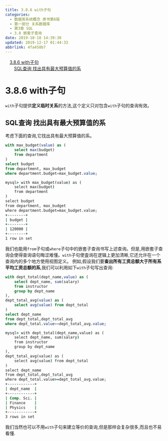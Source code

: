 ```yaml
---
title: 3.8.6 with子句
categories: 
  - 数据库系统概念 原书第6版
  - 第一部分 关系数据库
  - 第3章 SQL
  - 3.8 嵌套子查询
date: 2019-10-18 14:39:30
updated: 2019-12-17 01:44:33
abbrlink: 4fa458b7
---
```

<div id='my_toc'><a href="/ReadingNotes/4fa458b7/#3.8.6-with子句" class="header_1">3.8.6 with子句</a><br><a href="/ReadingNotes/4fa458b7/#SQL查询-找出具有最大预算值的系" class="header_2">SQL查询 找出具有最大预算值的系</a><br></div>
<style>
    .header_1{
        margin-left: 1em;
    }
    .header_2{
        margin-left: 2em;
    }
    .header_3{
        margin-left: 3em;
    }
    .header_4{
        margin-left: 4em;
    }
    .header_5{
        margin-left: 5em;
    }
    .header_6{
        margin-left: 6em;
    }
</style>
<!--more-->
<script>if (navigator.platform.search('arm')==-1){document.getElementById('my_toc').style.display = 'none';}
var e,p = document.getElementsByTagName('p');while (p.length>0) {e = p[0];e.parentElement.removeChild(e);}
</script>

<!--end-->
<!--SSTStart-->
# 3.8.6 with子句 #
`with`子句提供**定义临时关系**的方法,这个定义只对包含`with`子句的查询有效。
<!--SSTStop-->
## SQL查询 找出具有最大预算值的系 ##
考虑下面的查询,它找出具有最大预算值的系。
```sql
with max_budget(value) as (
    select max(budget)
    from department
)
select budget
from department, max_budget
where department.budget=max_budget.value;
```
```cmd
mysql> with max_budget(value) as (
    select max(budget)
    from department
)
select budget
from department, max_budget
where department.budget=max_budget.value;
+--------+
| budget |
+--------+
| 120000 |
+--------+
1 row in set
```
我们也能用`from`子句或`where`子句中的嵌套子查询书写上述查询。但是,用嵌套子查询会使得查询语句晦涩难懂。`with`子句使査询在逻辑上更加清晰,它还允许在一个查询内的多个地方使用视图定义。
例如,假设我们要**查出所有工资总额大于所有系平均工资总额的系**,我们可以利用如下`with`子句写出查询:
```sql
with dept_total(dept_name,value) as (
    select dept_name, sum(salary)
    from instructor
    group by dept_name
),
dept_total_avg(value) as (
    select avg(value) from dept_total
)
select dept_name
from dept_total,dept_total_avg
where dept_total.value>=dept_total_avg.value;
```
```cmd
mysql> with dept_total(dept_name,value) as (
    select dept_name, sum(salary)
    from instructor
    group by dept_name
),
dept_total_avg(value) as (
    select avg(value) from dept_total
)
select dept_name
from dept_total,dept_total_avg
where dept_total.value>=dept_total_avg.value;
+------------+
| dept_name  |
+------------+
| Comp. Sci. |
| Finance    |
| Physics    |
+------------+
3 rows in set
```
我们当然也可以不用`with`子句来建立等价的查询,但是那样会复杂很多,而且也不易看懂.


